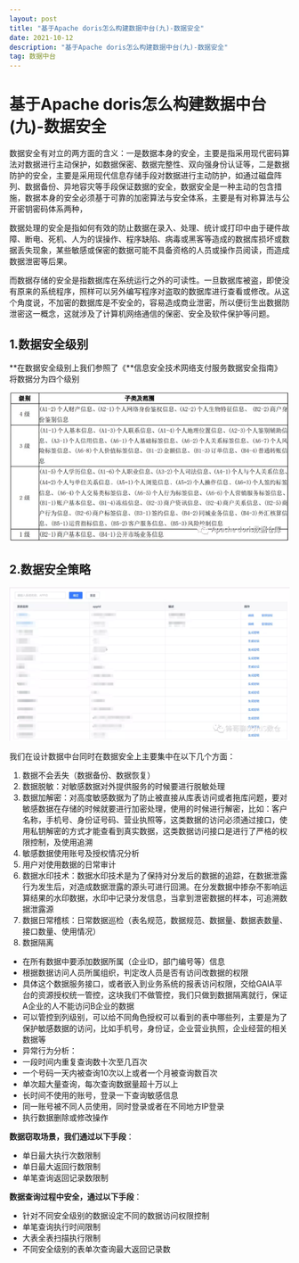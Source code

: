 ```yaml
---
layout: post
title: "基于Apache doris怎么构建数据中台(九)-数据安全"
date: 2021-10-12
description: "基于Apache doris怎么构建数据中台(九)-数据安全"
tag: 数据中台
---
```

# 基于Apache doris怎么构建数据中台(九)-数据安全

数据安全有对立的两方面的含义：一是数据本身的安全，主要是指采用现代密码算法对数据进行主动保护，如数据保密、数据完整性、双向强身份认证等，二是数据防护的安全，主要是采用现代信息存储手段对数据进行主动防护，如通过磁盘阵列、数据备份、异地容灾等手段保证数据的安全，数据安全是一种主动的包含措施，数据本身的安全必须基于可靠的加密算法与安全体系，主要是有对称算法与公开密钥密码体系两种，

 数据处理的安全是指如何有效的防止数据在录入、处理、统计或打印中由于硬件故障、断电、死机、人为的误操作、程序缺陷、病毒或黑客等造成的数据库损坏或数据丢失现象，某些敏感或保密的数据可能不具备资格的人员或操作员阅读，而造成数据泄密等后果。

 而数据存储的安全是指数据库在系统运行之外的可读性。一旦数据库被盗，即使没有原来的系统程序，照样可以另外编写程序对盗取的数据库进行查看或修改。从这个角度说，不加密的数据库是不安全的，容易造成商业泄密，所以便衍生出数据防泄密这一概念，这就涉及了计算机网络通信的保密、安全及软件保护等问题。

## 1.数据安全级别

**在数据安全级别上我们参照了《**信息安全技术网络支付服务数据安全指南》将数据分为四个级别

![图片](/images/anquan1.png)

## 2.数据安全策略

![图片](/images/anquan2.png)



 我们在设计数据中台同时在数据安全上主要集中在以下几个方面：

1. 数据不会丢失（数据备份、数据恢复）
2. 数据脱敏：对敏感数据对外提供服务的时候要进行脱敏处理
3. 数据加解密：对高度敏感数据为了防止被直接从库表访问或者拖库问题，要对敏感数据在存储的时候就要进行加密处理，使用的时候进行解密，比如：客户名称，手机号、身份证号码、营业执照等，这类数据的访问必须通过接口，使用私钥解密的方式才能查看到真实数据，这类数据访问接口是进行了严格的权限控制，及使用追溯
4. 敏感数据使用账号及授权情况分析
5. 用户对使用数据的日常审计
6. 数据水印技术：数据水印技术是为了保持对分发后的数据的追踪，在数据泄露行为发生后，对造成数据泄露的源头可进行回溯。在分发数据中掺杂不影响运算结果的水印数据，水印中记录分发信息，当拿到泄密数据的样本，可追溯数据泄露源
7. 数据日常稽核：日常数据巡检（表名规范，数据规范、数据量、数据表数量、接口数量、使用情况）
8. 数据隔离

- 在所有数据中要添加数据所属（企业ID，部门编号等）信息
- 根据数据访问人员所属组织，判定改人员是否有访问改数据的权限
- 具体这个数据服务接口，或者嵌入到业务系统的报表访问权限，交给GAIA平台的资源授权统一管控，这块我们不做管控，我们只做到数据隔离就行，保证A企业的人不能访问B企业的数据
- 可以管控到列级别，可以给不同角色授权可以看到的表中哪些列，主要是为了保护敏感数据的访问，比如手机号，身份证，企业营业执照，企业经营的相关数据等
- 异常行为分析：
- 一段时间内重复查询数十次至几百次
- 一个号码一天内被查询10次以上或者一个月被查询数百次
- 单次超大量查询，每次查询数据量超十万以上
- 长时间不使用的账号，登录一下查询敏感信息
- 同一账号被不同人员使用，同时登录或者在不同地方IP登录
- 执行数据删除或修改操作

**数据窃取场景，我们通过以下手段**：

- 单日最大执行次数限制
- 单日最大返回行数限制
- 单笔查询返回记录数限制

**数据查询过程中安全，通过以下手段**：

- 针对不同安全级别的数据设定不同的数据访问权限控制
- 单笔查询执行时间限制
- 大表全表扫描执行限制
- 不同安全级别的表单次查询最大返回记录数
